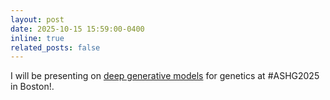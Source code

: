 ```yaml
---
layout: post
date: 2025-10-15 15:59:00-0400
inline: true
related_posts: false
---
```


I will be presenting on <a href="https://prateekanand2.github.io/presentations/">deep generative models</a> for genetics at #ASHG2025 in Boston!.
